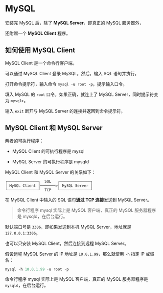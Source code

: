# MySQL

安装完 MySQL 后，除了 **MySQL Server**，即真正的 MySQL 服务器外，

还附赠一个 **MySQL Client** 程序。

## 如何使用 MySQL Client

MySQL Client 是一个命令行客户端。

可以通过 MySQL Client 登录 MySQL，然后，输入 SQL 语句并执行。

打开命令提示符，输入命令 `mysql -u root -p`，提示输入口令。

填入 MySQL 的 `root` 口令，如果正确，就连上了 MySQL Server，同时提示符变为 `mysql>`。

输入 `exit` 断开与 MySQL Server 的连接并返回到命令提示符。

## MySQL Client 和 MySQL Server

两者的可执行程序：

- MySQL Client 的可执行程序是 mysql

- MySQL Server 的可执行程序是 mysqld

MySQL Client 和 MySQL Server 的关系如下：

```
┌──────────────┐  SQL   ┌──────────────┐
│ MySQL Client │───────>│ MySQL Server │
└──────────────┘  TCP   └──────────────┘
```

在 MySQL Client 中输入的 SQL 语句**通过 TCP 连接**发送到 MySQL Server。

> 命令行程序 mysql 实际上是 MySQL 客户端，真正的 MySQL 服务器程序是 mysqld，在后台运行。

默认端口号是 `3306`，即如果发送到本机 MySQL Server，地址就是 `127.0.0.1:3306`。

也可以只安装 MySQL Client，然后连接到远程 MySQL Server。

假设远程 MySQL Server 的 IP 地址是 `10.0.1.99`，那么就使用 `-h` 指定 IP 或域名：

```sql
mysql -h 10.0.1.99 -u root -p
```

命令行程序 mysql 实际上是 MySQL 客户端，真正的 MySQL 服务器程序是 `mysqld`，在后台运行。

